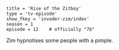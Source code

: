 ```
title = 'Rise of the Zitboy'
type = 'tv-episode'
show_fkey = 'invader-zim/index'
season = 1
episode = 12    # officially "7b"
```

Zim hypnotises some people with a pimple.
